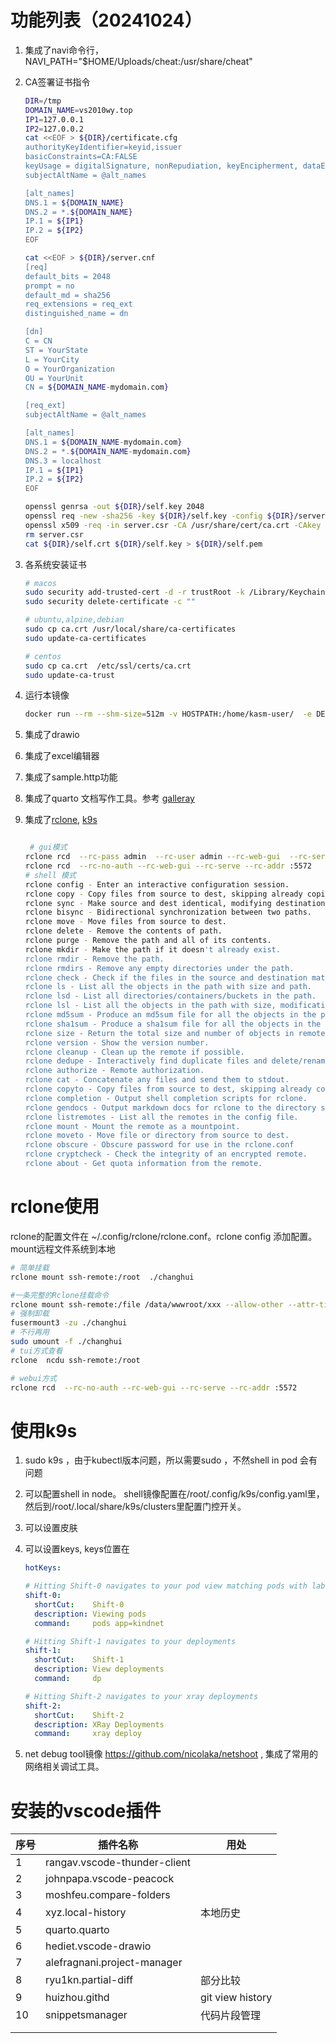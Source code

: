 # 功能列表（20241024）

1.  集成了navi命令行，NAVI_PATH="\$HOME/Uploads/cheat:/usr/share/cheat"

2.  CA签署证书指令

    ``` bash
    DIR=/tmp
    DOMAIN_NAME=vs2010wy.top
    IP1=127.0.0.1
    IP2=127.0.0.2
    cat <<EOF > ${DIR}/certificate.cfg
    authorityKeyIdentifier=keyid,issuer
    basicConstraints=CA:FALSE
    keyUsage = digitalSignature, nonRepudiation, keyEncipherment, dataEncipherment
    subjectAltName = @alt_names

    [alt_names]
    DNS.1 = ${DOMAIN_NAME}
    DNS.2 = *.${DOMAIN_NAME}
    IP.1 = ${IP1}
    IP.2 = ${IP2}
    EOF

    cat <<EOF > ${DIR}/server.cnf
    [req]
    default_bits = 2048
    prompt = no
    default_md = sha256
    req_extensions = req_ext
    distinguished_name = dn

    [dn]
    C = CN
    ST = YourState
    L = YourCity
    O = YourOrganization
    OU = YourUnit
    CN = ${DOMAIN_NAME-mydomain.com}   

    [req_ext]
    subjectAltName = @alt_names

    [alt_names]
    DNS.1 = ${DOMAIN_NAME-mydomain.com}
    DNS.2 = *.${DOMAIN_NAME-mydomain.com}  
    DNS.3 = localhost  
    IP.1 = ${IP1}  
    IP.2 = ${IP2}
    EOF

    openssl genrsa -out ${DIR}/self.key 2048
    openssl req -new -sha256 -key ${DIR}/self.key -config ${DIR}/server.cnf -out server.csr 
    openssl x509 -req -in server.csr -CA /usr/share/cert/ca.crt -CAkey /usr/share/cert/ca.key -CAcreateserial -out ${DIR}/self.crt -days 3650 -sha256 -extfile ${DIR}/certificate.cfg 
    rm server.csr
    cat ${DIR}/self.crt ${DIR}/self.key > ${DIR}/self.pem
    ```

3.  各系统安装证书

    ``` bash
    # macos
    sudo security add-trusted-cert -d -r trustRoot -k /Library/Keychains/System.keychain ca.crt
    sudo security delete-certificate -c ""

    # ubuntu,alpine,debian
    sudo cp ca.crt /usr/local/share/ca-certificates
    sudo update-ca-certificates

    # centos
    sudo cp ca.crt  /etc/ssl/certs/ca.crt
    sudo update-ca-trust
    ```

4.  运行本镜像

    ``` bash
    docker run --rm --shm-size=512m -v HOSTPATH:/home/kasm-user/  -e DEBUG=true -e USER_NAME=admin -e VNC_PW=admin  -e DOMAIN_NAME=wy.aliyuncs.com -e IP1=xx.xx.xx.xx  --name -p 6906:80  vscodedesktop -p 6905:443 changhui/ubuntu:20.04
    ```

5.  集成了drawio

6.  集成了excel编辑器

7.  集成了sample.http功能

8.  集成了quarto 文档写作工具。参考 [galleray](https://quarto.org/docs/gallery/)

9.  集成了[rclone](https://rclone.org/docs/), [k9s](https://github.com/derailed/k9s)

    ``` bash

     # gui模式
    rclone rcd  --rc-pass admin  --rc-user admin --rc-web-gui  --rc-serve --rc-addr :5572
    rclone rcd  --rc-no-auth --rc-web-gui --rc-serve --rc-addr :5572 
    # shell 模式
    rclone config - Enter an interactive configuration session.
    rclone copy - Copy files from source to dest, skipping already copied.
    rclone sync - Make source and dest identical, modifying destination only.
    rclone bisync - Bidirectional synchronization between two paths.
    rclone move - Move files from source to dest.
    rclone delete - Remove the contents of path.
    rclone purge - Remove the path and all of its contents.
    rclone mkdir - Make the path if it doesn't already exist.
    rclone rmdir - Remove the path.
    rclone rmdirs - Remove any empty directories under the path.
    rclone check - Check if the files in the source and destination match.
    rclone ls - List all the objects in the path with size and path.
    rclone lsd - List all directories/containers/buckets in the path.
    rclone lsl - List all the objects in the path with size, modification time and path.
    rclone md5sum - Produce an md5sum file for all the objects in the path.
    rclone sha1sum - Produce a sha1sum file for all the objects in the path.
    rclone size - Return the total size and number of objects in remote:path.
    rclone version - Show the version number.
    rclone cleanup - Clean up the remote if possible.
    rclone dedupe - Interactively find duplicate files and delete/rename them.
    rclone authorize - Remote authorization.
    rclone cat - Concatenate any files and send them to stdout.
    rclone copyto - Copy files from source to dest, skipping already copied.
    rclone completion - Output shell completion scripts for rclone.
    rclone gendocs - Output markdown docs for rclone to the directory supplied.
    rclone listremotes - List all the remotes in the config file.
    rclone mount - Mount the remote as a mountpoint.
    rclone moveto - Move file or directory from source to dest.
    rclone obscure - Obscure password for use in the rclone.conf
    rclone cryptcheck - Check the integrity of an encrypted remote.
    rclone about - Get quota information from the remote.
    ```

# rclone使用

rclone的配置文件在 \~/.config/rclone/rclone.conf。rclone config 添加配置。mount远程文件系统到本地

``` bash
# 简单挂载
rclone mount ssh-remote:/root  ./changhui

#一条完整的Rclone挂载命令
rclone mount ssh-remote:/file /data/wwwroot/xxx --allow-other --attr-timeout 5m --vfs-cache-mode full --vfs-cache-max-age 24h --vfs-cache-max-size 10G --vfs-read-chunk-size-limit 100M --buffer-size 100M --daemon
# 强制卸载
fusermount3 -zu ./changhui 
# 不行再用
sudo umount -f ./changhui
# tui方式查看
rclone  ncdu ssh-remote:/root

# webui方式
rclone rcd  --rc-no-auth --rc-web-gui --rc-serve --rc-addr :5572 
```

# 使用k9s

1.  sudo k9s ，由于kubectl版本问题，所以需要sudo ，不然shell in pod 会有问题

2.  可以配置shell in node。 shell镜像配置在/root/.config/k9s/config.yaml里，然后到/root/.local/share/k9s/clusters里配置门控开关。

3.  可以设置皮肤

4.  可以设置keys, keys位置在

    ``` yaml
    hotKeys:

    # Hitting Shift-0 navigates to your pod view matching pods with labels app=kindnet
    shift-0:
      shortCut:    Shift-0
      description: Viewing pods
      command:     pods app=kindnet

    # Hitting Shift-1 navigates to your deployments
    shift-1:
      shortCut:    Shift-1
      description: View deployments
      command:     dp

    # Hitting Shift-2 navigates to your xray deployments
    shift-2:
      shortCut:    Shift-2
      description: XRay Deployments
      command:     xray deploy
    ```

5.  net debug tool镜像 <https://github.com/nicolaka/netshoot> , 集成了常用的网络相关调试工具。

# 安装的vscode插件

| 序号 | 插件名称                     | 用处             |
|------|------------------------------|------------------|
| 1    | rangav.vscode-thunder-client |                  |
| 2    | johnpapa.vscode-peacock      |                  |
| 3    | moshfeu.compare-folders      |                  |
| 4    | xyz.local-history            | 本地历史         |
| 5    | quarto.quarto                |                  |
| 6    | hediet.vscode-drawio         |                  |
| 7    | alefragnani.project-manager  |                  |
| 8    | ryu1kn.partial-diff          | 部分比较         |
| 9    | huizhou.githd                | git view history |
| 10   | snippetsmanager              | 代码片段管理       |
|      |                              |                  |
|      |                              |                  |